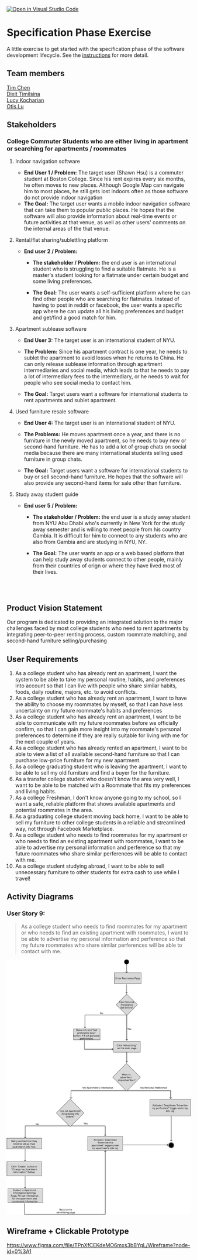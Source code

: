 [![Open in Visual Studio Code](https://classroom.github.com/assets/open-in-vscode-c66648af7eb3fe8bc4f294546bfd86ef473780cde1dea487d3c4ff354943c9ae.svg)](https://classroom.github.com/online_ide?assignment_repo_id=8553966&assignment_repo_type=AssignmentRepo)
# Specification Phase Exercise

A little exercise to get started with the specification phase of the software development lifecycle. See the [instructions](instructions.md) for more detail.

## Team members
[Tim Chen](https://github.com/cty288)</br>
[Dixit Timilsina](https:://github.com/dt1930)</br>
[Lucy Kocharian](https://github.com/Lkochar19)</br>
[Otis Lu](https://github.com/OtisL99)


## Stakeholders

### College Commuter Students who are either living in apartment or searching for apartments / roommates 

1.  Indoor navigation software
    - **End User 1 / Problem:** The target user (Shawn Hsu) is a commuter student at Boston College. Since his rent expires every six months, he often moves to new places. Although Google Map can navigate him to most places, he still gets lost indoors often as those software do not provide indoor navigation
    - **The Goal:**  The target user wants a mobile indoor navigation software that can take them to popular public places. He hopes that the software will also provide information about real-time events or future activities at that venue, as well as other users' comments on the internal areas of the that venue.
  
2.  Rental/flat sharing/sublettling platform
    - **End user 2 / Problem:**
        - **The stakeholder / Problem:** the end user is an international student who is struggling to find a suitable flatmate. He is a master's student looking for a flatmate under certain budget and some living preferences.

        - **The Goal:** The user wants a self-sufficient platform where he can find other people who are searching for flatmates. Instead of having to post in reddit or facebook, the user wants a specific app where he can update all his living preferences and budget and get/find a good match for him.
  
3. Apartment sublease software
     - **End User 3:** The target user is an international student of NYU.
     - **The Problem:** Since his apartment contract is one year, he needs to sublet the apartment to avoid losses when he returns to China. He can only release sublease information through apartment intermediaries and social media, which leads to that he needs to pay a lot of intermediary fees to the intermediary, or he needs to wait for people who see social media to contact him.

   - **The Goal:** Target users want a software for international students to rent apartments and sublet apartment.


4. Used furniture resale software
   - **End User 4:** The target user is an international student of NYU.

   - **The Problems:** He moves apartment once a year, and there is no furniture in the newly moved apartment, so he needs to buy new or second-hand furniture. He has to add a lot of group chats on social media because there are many international students selling used furniture in group chats.

   - **The Goal:** Target users want a software for international students to buy or sell second-hand furniture. He hopes that the software will also provide any second-hand items for sale other than furniture.

5.  Study away student guide
    - **End user 5 / Problem:**
        - **The stakeholder / Problem:** the end user is a study away student from NYU Abu Dhabi who's currently in New York for the study away semester and is willing to meet people from his country Gambia. It is difficult for him to connect to any students who are also from Gambia and are studying in NYU, NY.

        - **The Goal:** The user wants an app or a web based platform that can help study away students connect to other people, mainly from their countries of orign or where they have lived most of their lives.

<br/>
<br/>

## Product Vision Statement
Our program is dedicated to providing an integrated solution to the major challenges faced by most college students who need to rent apartments by integrating peer-to-peer renting process, custom roommate matching, and second-hand furniture selling/purchasing

## User Requirements
1. As a college student who has already rent an apartment, I want the system to be able to take my personal routine, habits, and preferences into account so that I can live with people who share similar habits, foods, daily routine, majors, etc. to avoid conflicts.
2. As a college student who has already rent an apartment, I want to have the ability to choose my roommates by myself, so that I can have less uncertainty on my future roommate's habits and preferences
3. As a college student who has already rent an apartment, I want to be able to communicate with my future roommates before we officially confirm, so that I can gain more insight into my roommate's personal preferences to determine if they are really suitable for living with me for the next couple of years.
4. As a college student who has already rented an apartment, I want to be able to view a list of all available second-hand furniture so that I can purchase low-price furniture for my new apartment.
5. As a college graduating student who is leaving the apartment, I want to be able to sell my old furniture and find a buyer for the furniture.
6. As a transfer college student who doesn't know the area very well, I want to be able to be matched with a Roommate that fits my preferences and living habits.
7. As a college Freshman, I don't know anyone going to my school, so I want a safe, reliable platform that shows available apartments and potential roommates in the area.
8. As a graduating college student moving back home, I want to be able to sell my furniture to other college students in a reliable and streamlined way, not through Facebook Marketplace.
9. As a college student who needs to find roommates for my apartment or who needs to find an existing apartment with roommates, I want to be able to advertise my personal information and perference so that my future roommates who share similar perferences will be able to contact with me.
10. As a college student studying abroad, I want to be able to sell unnecessary furniture to other students for extra cash to use while I travel!

## Activity Diagrams
### User Story 9:
> As a college student who needs to find roommates for my apartment or who  needs to find an existing apartment with roommates, I want to be able to  advertise my personal information and perference so that my future roommates who share similar perferences will be able to contact with me.

![Alt text](UML9.png?raw=true "Title")

## Wireframe + Clickable Prototype
https://www.figma.com/file/TPnXfCEKdeMO6mxs3bBYqL/Wireframe?node-id=0%3A1
